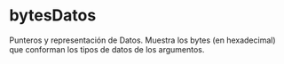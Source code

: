 # bytesDatos
Punteros y representación de Datos. 
Muestra los bytes (en hexadecimal) que conforman los tipos de datos de los argumentos. 
